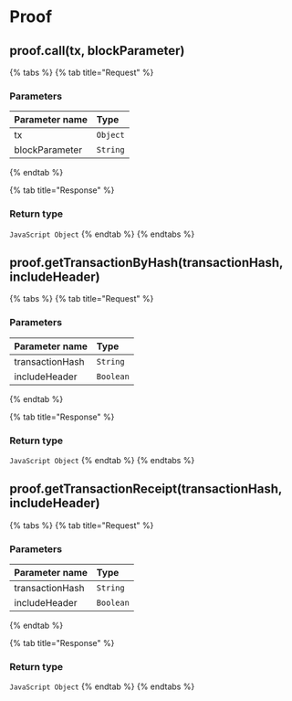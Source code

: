 # Proof

## proof.call(tx, blockParameter)

 

{% tabs %}
{% tab title="Request" %}
### **Parameters**

| Parameter name | Type |
| :--- | :--- |
| tx | `Object` |
| blockParameter | `String` |
{% endtab %}

{% tab title="Response" %}
### Return type

`JavaScript Object`
{% endtab %}
{% endtabs %}

## proof.getTransactionByHash(transactionHash, includeHeader)

 

{% tabs %}
{% tab title="Request" %}
### **Parameters**

| Parameter name | Type |
| :--- | :--- |
| transactionHash | `String` |
| includeHeader | `Boolean` |
{% endtab %}

{% tab title="Response" %}
### Return type

`JavaScript Object`
{% endtab %}
{% endtabs %}

## proof.getTransactionReceipt(transactionHash, includeHeader)

 

{% tabs %}
{% tab title="Request" %}
### **Parameters**

| Parameter name | Type |
| :--- | :--- |
| transactionHash | `String` |
| includeHeader | `Boolean` |
{% endtab %}

{% tab title="Response" %}
### Return type

`JavaScript Object`
{% endtab %}
{% endtabs %}

